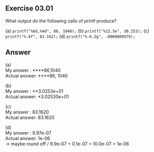 ## Exercise 03.01
What output do the following calls of printf produce?

(a) ```printf("%6d,%4d", 86, 1040);```
(b) ```printf("%12.5e", 30.253);```
(c) ```printf("%.4f", 83.162);```
(d) ```printf("%-6.2g", .0000009979);```

## Answer
(a)   
My answer	:	****86,1040   
Actual answer:	****86, 1040   

(b)   
My answer	:	**3.0253e+01   
Actual answer:	*3.02530e+01   

(c)   
My answer	:	83.1620   
Actual answer:	83.1620   

(d)   
My answer	:	9.97e-07   
Actual answer:	1e-06   
-> maybe round off / 9.9e-07 + 0.1e-07 = 10.0e-07 = 1e-06
